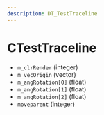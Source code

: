 ```yaml
---
description: DT_TestTraceline
---
```


# CTestTraceline


* `m_clrRender` (integer)
* `m_vecOrigin` (vector)
* `m_angRotation[0]` (float)
* `m_angRotation[1]` (float)
* `m_angRotation[2]` (float)
* `moveparent` (integer)
